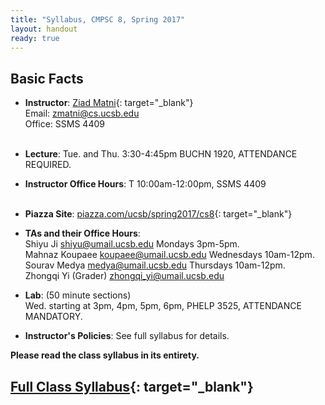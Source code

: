 ```yaml
---
title: "Syllabus, CMPSC 8, Spring 2017"
layout: handout
ready: true
---
```


Basic Facts
-----------

* **Instructor**:  [Ziad Matni](http://www.cs.ucsb.edu/~zmatni){: target="_blank"}<br/>
Email: <zmatni@cs.ucsb.edu><br/>
Office: SSMS 4409<br/><br/>

* **Lecture**: Tue. and Thu. 3:30-4:45pm BUCHN 1920, ATTENDANCE REQUIRED.
* **Instructor Office Hours**: T 10:00am-12:00pm, SSMS 4409<br/><br/>

* **Piazza Site**: [piazza.com/ucsb/spring2017/cs8](https://www.piazza.com/ucsb/spring2017/cs8){: target="_blank"}<br/>
* **TAs and their Office Hours**:<br/>
Shiyu Ji <shiyu@umail.ucsb.edu> Mondays 3pm-5pm.<br/>
Mahnaz Koupaee <koupaee@umail.ucsb.edu> Wednesdays 10am-12pm.<br/>
Sourav Medya <medya@umail.ucsb.edu> Thursdays 10am-12pm.<br/>
Zhongqi Yi (Grader) <zhongqi_yi@umail.ucsb.edu><br/>

* **Lab**: (50 minute sections)<br/>
Wed. starting at 3pm, 4pm, 5pm, 6pm, PHELP 3525, ATTENDANCE MANDATORY.<br/>
* **Instructor's Policies**: See full syllabus for details.<br/>

<strong>Please read the class syllabus in its entirety.</strong><br/>

[Full Class Syllabus](http://cs.ucsb.edu/~zmatni/syllabi/CS8S17_syllabus.pdf){: target="_blank"}
----------------
